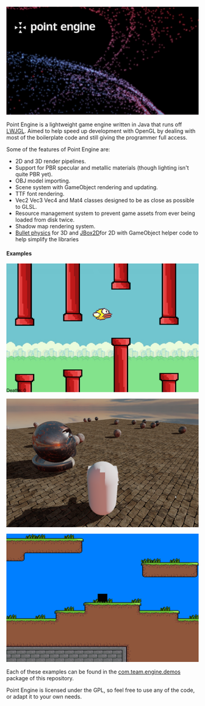 ![Logo of Point Engine](images/point-engine.png "Point Engine Logo")

Point Engine is a lightweight game engine written in Java that runs off [LWJGL](http://www.lwjgl.org). Aimed to help speed
up development with OpenGL by dealing with most of the boilerplate code and still
giving the programmer full access.

Some of the features of Point Engine are:

* 2D and 3D render pipelines.
* Support for PBR specular and metallic materials (though lighting isn't quite PBR yet).
* OBJ model importing.
* Scene system with GameObject rendering and updating.
* TTF font rendering.
* Vec2 Vec3 Vec4 and Mat4 classes designed to be as close as possible to GLSL.
* Resource management system to prevent game assets from ever being loaded from disk twice.
* Shadow map rendering system.
* [Bullet physics](https://github.com/nothings/stb) for 3D and [JBox2D](http://jbox2d.org/)for 2D with GameObject helper code to help simplify the libraries

#### Examples

![example 1](images/example-1.png "example 1")

![example 2](images/example-2.png "example 2")

![example 3](images/example-3.png "example 3")

Each of these examples can be found in the [com.team.engine.demos](https://github.com/pianoman373/Game-Engine/tree/master/src/com/team/engine/demos) package of this repository.

Point Engine is licensed under the GPL, so feel free to use any of the code, or adapt it to your own needs.
